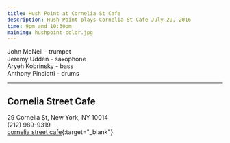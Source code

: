 ```yaml
---
title: Hush Point at Cornelia St Cafe
description: Hush Point plays Cornelia St Cafe July 29, 2016
time: 9pm and 10:30pm
mainimg: hushpoint-color.jpg
---
```

John McNeil - trumpet  
Jeremy Udden - saxophone  
Aryeh Kobrinsky - bass  
Anthony Pinciotti - drums

***

## Cornelia Street Cafe  
29 Cornelia St, New York, NY 10014  
(212) 989-9319  
[cornelia street cafe](http://corneliastreetcafe.com/downstairs/performances.asp){:target="_blank"}